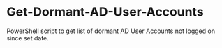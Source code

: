 # Get-Dormant-AD-User-Accounts
PowerShell script to get list of dormant AD User Accounts not logged on since set date.
